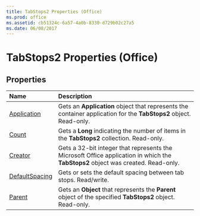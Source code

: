 ```yaml
---
title: TabStops2 Properties (Office)
ms.prod: office
ms.assetid: cb51324c-6a57-4a0b-8330-d729b02c27a5
ms.date: 06/08/2017
---
```



# TabStops2 Properties (Office)

## Properties



|**Name**|**Description**|
|:-----|:-----|
|[Application](tabstops2-application-property-office.md)|Gets an **Application** object that represents the container application for the **TabStops2** object. Read-only.|
|[Count](tabstops2-count-property-office.md)|Gets a **Long** indicating the number of items in the **TabStops2** collection. Read-only.|
|[Creator](tabstops2-creator-property-office.md)|Gets a 32-bit integer that represents the Microsoft Office application in which the **TabStops2** object was created. Read-only.|
|[DefaultSpacing](tabstops2-defaultspacing-property-office.md)|Gets or sets the default spacing between tab stops. Read/write.|
|[Parent](tabstops2-parent-property-office.md)|Gets an **Object** that represents the **Parent** object of the specified **TabStops2** object. Read-only.|


